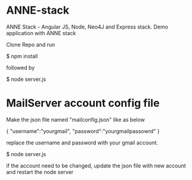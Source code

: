ANNE-stack
==========

ANNE Stack - Angular JS, Node, Neo4J and Express stack. Demo application with ANNE stack

Clone Repo and run
 
$ npm install

followed by

$ node server.js

MailServer account config file
==========
Make the json file named "mailconfig.json" like as below

{
  "username":"yourgmail",
  "password":"yourgmailpassowrd"
}

replace the username and password with your gmail account.

$ node server.js

if the account need to be changed, update the json file with new account and restart the node server